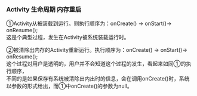 ### Activity 生命周期 内存重启

①Activity从被装载到运行。则执行顺序为：onCreate() -> onStart()-> onResume();    
这是个典型过程，发生在Activity被系统装载运行时。    

②被清除出内存的Activity重新运行。执行顺序为：onCreate() -> onStart()-> onResume();    
这个过程对用户是透明的，用户并不会知道这个过程的发生，看起来如同①的执行顺序，    
不同的是如果保存有系统被清除出内出时的信息，会在调用onCreate()时，系统以参数的形式给出，而①中onCreate()的参数为null。  

